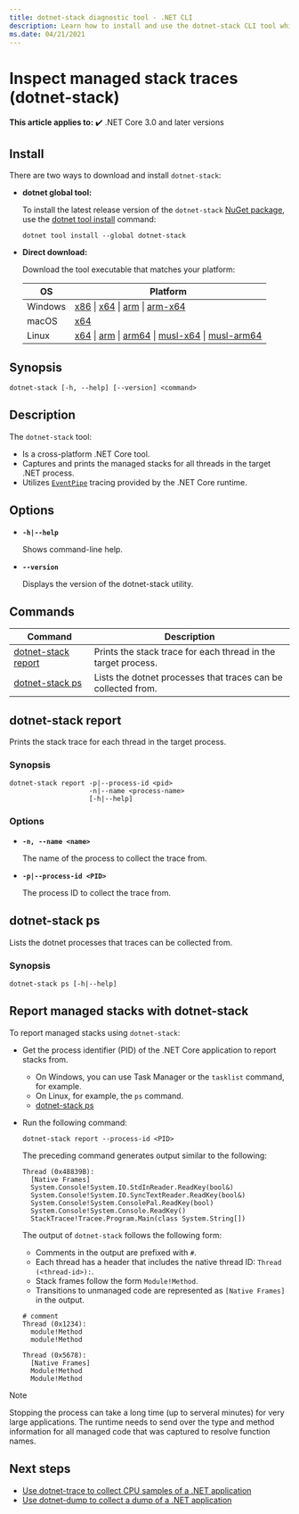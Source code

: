 ```yaml
---
title: dotnet-stack diagnostic tool - .NET CLI
description: Learn how to install and use the dotnet-stack CLI tool which captures and prints the managed stacks for all threads in the target .NET process.
ms.date: 04/21/2021
---
```

# Inspect managed stack traces (dotnet-stack)

**This article applies to:** ✔️ .NET Core 3.0 and later versions

## Install

There are two ways to download and install `dotnet-stack`:

- **dotnet global tool:**

  To install the latest release version of the `dotnet-stack` [NuGet package](https://www.nuget.org/packages/dotnet-stack), use the [dotnet tool install](../tools/dotnet-tool-install.md) command:

  ```dotnetcli
  dotnet tool install --global dotnet-stack
  ```

- **Direct download:**

  Download the tool executable that matches your platform:

  | OS  | Platform |
  | --- | -------- |
  | Windows | [x86](https://aka.ms/dotnet-stack/win-x86) \| [x64](https://aka.ms/dotnet-stack/win-x64) \| [arm](https://aka.ms/dotnet-stack/win-arm) \| [arm-x64](https://aka.ms/dotnet-stack/win-arm64) |
  | macOS   | [x64](https://aka.ms/dotnet-stack/osx-x64) |
  | Linux   | [x64](https://aka.ms/dotnet-stack/linux-x64) \| [arm](https://aka.ms/dotnet-stack/linux-arm) \| [arm64](https://aka.ms/dotnet-stack/linux-arm64) \| [musl-x64](https://aka.ms/dotnet-stack/linux-musl-x64) \| [musl-arm64](https://aka.ms/dotnet-stack/linux-musl-arm64) |

## Synopsis

```console
dotnet-stack [-h, --help] [--version] <command>
```

## Description

The `dotnet-stack` tool:

* Is a cross-platform .NET Core tool.
* Captures and prints the managed stacks for all threads in the target .NET process.
* Utilizes [`EventPipe`](./eventpipe.md) tracing provided by the .NET Core runtime.

## Options

- **`-h|--help`**

  Shows command-line help.

- **`--version`**

  Displays the version of the dotnet-stack utility.

## Commands

| Command                                     | Description                                                   |
|---------------------------------------------|---------------------------------------------------------------|
| [dotnet-stack report](#dotnet-stack-report) | Prints the stack trace for each thread in the target process. |
| [dotnet-stack ps](#dotnet-stack-ps)         | Lists the dotnet processes that traces can be collected from. |

## dotnet-stack report

Prints the stack trace for each thread in the target process.

### Synopsis

```console
dotnet-stack report -p|--process-id <pid>
                    -n|--name <process-name>
                    [-h|--help]
```

### Options

- **`-n, --name <name>`**

  The name of the process to collect the trace from.

- **`-p|--process-id <PID>`**

  The process ID to collect the trace from.

## dotnet-stack ps

 Lists the dotnet processes that traces can be collected from.

### Synopsis

```console
dotnet-stack ps [-h|--help]
```

## Report managed stacks with dotnet-stack

To report managed stacks using `dotnet-stack`:

- Get the process identifier (PID) of the .NET Core application to report stacks from.

  - On Windows, you can use Task Manager or the `tasklist` command, for example.
  - On Linux, for example, the `ps` command.
  - [dotnet-stack ps](#dotnet-stack-ps)

- Run the following command:

  ```console
  dotnet-stack report --process-id <PID>
  ```

  The preceding command generates output similar to the following:

  ```console
  Thread (0x48839B):
    [Native Frames]
    System.Console!System.IO.StdInReader.ReadKey(bool&)
    System.Console!System.IO.SyncTextReader.ReadKey(bool&)
    System.Console!System.ConsolePal.ReadKey(bool)
    System.Console!System.Console.ReadKey()
    StackTracee!Tracee.Program.Main(class System.String[])
  ```

  The output of `dotnet-stack` follows the following form:

  - Comments in the output are prefixed with `#`.
  - Each thread has a header that includes the native thread ID: `Thread (<thread-id>):`.
  - Stack frames follow the form `Module!Method`.
  - Transitions to unmanaged code are represented as `[Native Frames]` in the output.

  ```console
  # comment
  Thread (0x1234):
    module!Method
    module!Method

  Thread (0x5678):
    [Native Frames]
    Module!Method
    Module!Method
  ```
  
> [!NOTE]
> Stopping the process can take a long time (up to serveral minutes) for very large applications. The runtime needs to send over the type and method information for all managed code that was captured to resolve function names.
  
## Next steps
  
- [Use dotnet-trace to collect CPU samples of a .NET application](dotnet-trace.md)
- [Use dotnet-dump to collect a dump of a .NET application](dotnet-dump.md)
